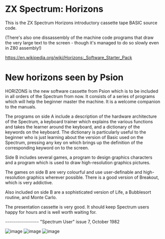 # ZX Spectrum: Horizons
This is the ZX Spectrum Horizons introductory cassette tape BASIC source code.    

(There's also one dissassembly of the machine code programs that draw the very large text to the screen - though it's managed to do so slowly even in Z80 assembly!)

https://en.wikipedia.org/wiki/Horizons:_Software_Starter_Pack


# New horizons seen by Psion
HORIZONS is the new software cassette from Psion which is to be included in all orders of the Spectrum from now. It consists of a series of programs which will help the beginner master the machine. It is a welcome companion to the manuals.                 

The programs on side A include a description of the hardware architecture of the Spectrum, a keyboard trainer which explains the various functions and takes the learner around the keyboard, and a dictionary of the keywords on the keyboard. The dictionary is particularly useful to the beginner who is just learning about the version of Basic used on the Spectrum, pressing any key on which brings up the definition of the corresponding keyword on to the screen.                       

Side B includes several games, a program to design graphics characters and a program which is used to draw high-resolution graphics pictures.                   

The games on side B are very colourful and use user-definable and high-resolution graphics wherever possible. There is a good version of Breakout, which is very addictive.                   

Also included on side B are a sophisticated version of Life, a Bubblesort routine, and Monte Carlo.                        

The presentation cassette is very good. It should keep Spectrum users happy for hours and is well worth waiting for.                      

----------------- "Spectrum User" issue 7, October 1982

![image](https://user-images.githubusercontent.com/1586332/191536953-a241d405-5179-46a1-9bcc-ab720b553a8b.png)
![image](https://user-images.githubusercontent.com/1586332/191537028-24ab9910-ecbd-4575-9ecc-18b2c33fe1d0.png)
![image](https://user-images.githubusercontent.com/1586332/191537102-474212eb-c385-4cea-973d-cbb8f0b6da5b.png)

